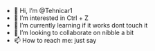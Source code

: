 - 👋 Hi, I’m @Tehnicar1
- 👀 I’m interested in Ctrl + Z
- 🌱 I’m currently learning if it works dont touch it
- 💞️ I’m looking to collaborate on nibble a bit
- 📫 How to reach me: just say 

<!---
Tehnicar1/Tehnicar1 is a ✨ special ✨ repository because its `README.md` (this file) appears on your GitHub profile.
You can click the Preview link to take a look at your changes.
--->
